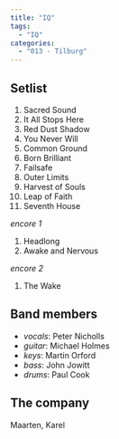 ```yaml
---
title: "IQ"
tags:
  - "IQ"
categories:
  - "013 - Tilburg"
---
```

Setlist
-------
1. Sacred Sound
1. It All Stops Here
1. Red Dust Shadow
1. You Never Will
1. Common Ground
1. Born Brilliant
1. Failsafe
1. Outer Limits
1. Harvest of Souls
1. Leap of Faith
1. Seventh House

_encore 1_

1. Headlong
1. Awake and Nervous

_encore 2_

1. The Wake

Band members
------------
* _vocals_: Peter Nicholls
* _guitar_: Michael Holmes
* _keys_: Martin Orford
* _bass_: John Jowitt
* _drums_: Paul Cook

The company
-----------
Maarten, Karel
